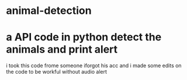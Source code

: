 # animal-detection
# a API code in python detect the animals and print alert 

i took this code frome someone iforgot his acc and i made some edits on the code to be workful without audio alert 

